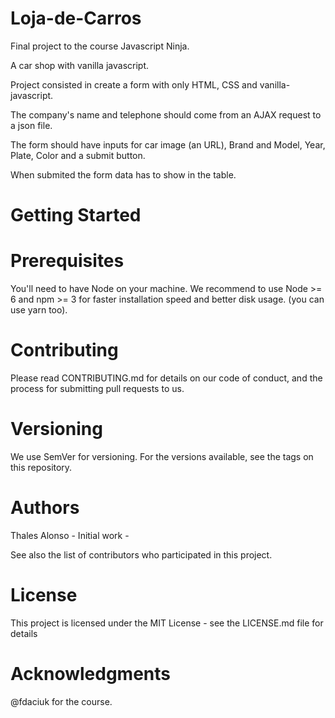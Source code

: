 <h1>Loja-de-Carros</h1>

<p> Final project to the course Javascript Ninja. </p>

<p>A car shop with vanilla javascript.</p>

<p>Project consisted in create a form with only HTML, CSS and vanilla-javascript.</p>

<p>The company's name and telephone should come from an AJAX request to a json file.</p>

<p>The form should have inputs for car image (an URL), Brand and Model, Year, Plate, Color and a submit button.</p>

<p>When submited the form data has to show in the table.</p>

<h1> Getting Started</h1>
<h1>Prerequisites</h1>
<p>You'll need to have Node on your machine. We recommend to use Node >= 6 and npm >= 3 for faster installation speed and better disk usage. (you can use yarn too).</p>


<h1> Contributing </h1>
<p>Please read CONTRIBUTING.md for details on our code of conduct, and the process for submitting pull requests to us.</p>

<h1> Versioning </h1>
<p>We use SemVer for versioning. For the versions available, see the tags on this repository.</p>

<h1> Authors </h1>
<p>Thales Alonso - Initial work -</p>
<p>See also the list of contributors who participated in this project.</p>

<h1> License </h1>
<p>This project is licensed under the MIT License - see the LICENSE.md file for details</p>

<h1>Acknowledgments</h1>
@fdaciuk for the course.</p>
